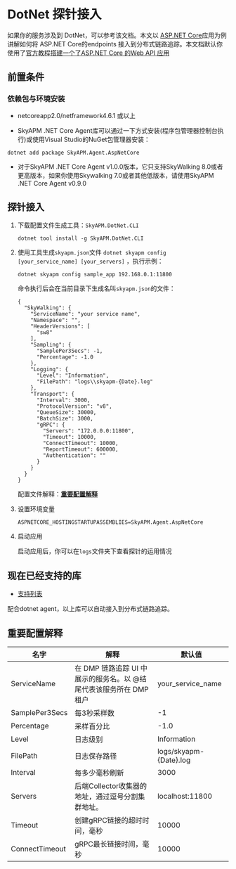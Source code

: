 
# DotNet 探针接入

如果你的服务涉及到 DotNet，可以参考该文档。本文以 [ASP.NET Core](https://github.com/dotnet/aspnetcore)应用为例讲解如何将 ASP.NET Core的endpoints 接入到分布式链路追踪。本文档默认你使用了[官方教程搭建一个了ASP.NET Core 的Web API 应用](https://docs.microsoft.com/zh-cn/aspnet/core/tutorials/first-web-api?view=aspnetcore-3.1&tabs=visual-studio)

## 前置条件

### 依赖包与环境安装

* netcoreapp2.0/netframework4.6.1 或以上

* SkyAPM .NET Core Agent库可以通过一下方式安装(程序包管理器控制台执行)或使用Visual Studio的NuGet包管理器安装：

```shell
dotnet add package SkyAPM.Agent.AspNetCore
```

* 对于SkyAPM .NET Core Agent v1.0.0版本，它只支持SkyWalking 8.0或者更高版本，如果你使用Skywalking 7.0或者其他低版本，请使用SkyAPM .NET Core Agent v0.9.0

## 探针接入

1. 下载配置文件生成工具：`SkyAPM.DotNet.CLI`

   ```
   dotnet tool install -g SkyAPM.DotNet.CLI
   ```

2. 使用工具生成`skyapm.json`文件  `dotnet skyapm config [your_service_name] [your_servers]` ，执行示例：

   ```
   dotnet skyapm config sample_app 192.168.0.1:11800
   ```

   命令执行后会在当前目录下生成名叫`skyapm.json`的文件：

   ```
   {
     "SkyWalking": {
       "ServiceName": "your service name",
       "Namespace": "",
       "HeaderVersions": [
         "sw8"
       ],
       "Sampling": {
         "SamplePer3Secs": -1,
         "Percentage": -1.0
       },
       "Logging": {
         "Level": "Information",
         "FilePath": "logs\\skyapm-{Date}.log"
       },
       "Transport": {
         "Interval": 3000,
         "ProtocolVersion": "v8",
         "QueueSize": 30000,
         "BatchSize": 3000,
         "gRPC": {
           "Servers": "172.0.0.0:11800",
           "Timeout": 10000,
           "ConnectTimeout": 10000,
           "ReportTimeout": 600000,
           "Authentication": ""
         }
       }
     }
   }
   ```

   配置文件解释：[**重要配置解释**](#重要配置解释)

3. 设置环境变量

   ```
   ASPNETCORE_HOSTINGSTARTUPASSEMBLIES=SkyAPM.Agent.AspNetCore
   ```

4. 启动应用

   启动应用后，你可以在`logs`文件夹下查看探针的运用情况

## 现在已经支持的库

- [支持列表](https://github.com/SkyAPM/SkyAPM-dotnet/blob/master/docs/Supported-list.md)

配合dotnet agent，以上库可以自动接入到分布式链路追踪。

## 重要配置解释

| 名字           | 解释                                                         | 默认值                 |
| -------------- | ------------------------------------------------------------ | ---------------------- |
| ServiceName    | 在 DMP 链路追踪 UI 中展示的服务名。以 @结尾代表该服务所在 DMP 租户 | your_service_name      |
| SamplePer3Secs | 每3秒采样数                                                  | -1                     |
| Percentage     | 采样百分比                                                   | -1.0                   |
| Level          | 日志级别                                                     | Information            |
| FilePath       | 日志保存路径                                                 | logs/skyapm-{Date}.log |
| Interval       | 每多少毫秒刷新                                               | 3000                   |
| Servers        | 后端Collector收集器的地址，通过逗号分割集群地址。            | localhost:11800        |
| Timeout        | 创建gRPC链接的超时时间，毫秒                                 | 10000                  |
| ConnectTimeout | gRPC最长链接时间，毫秒                                       | 10000                  |